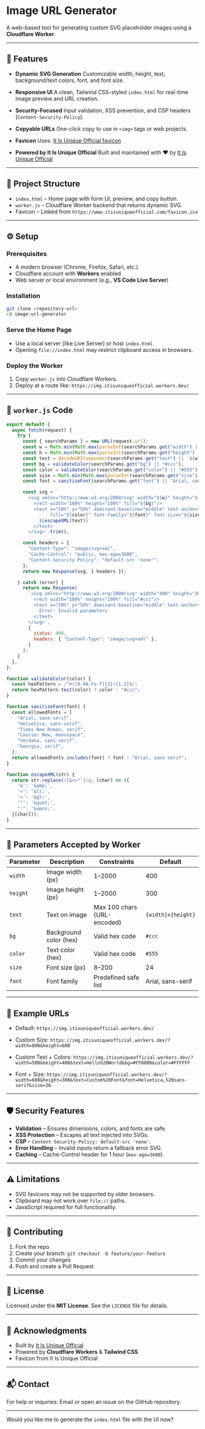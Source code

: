 # **Image URL Generator**

A web-based tool for generating custom SVG placeholder images using a **Cloudflare Worker**.

---

## 🌟 Features

* **Dynamic SVG Generation**
  Customizable width, height, text, background/text colors, font, and font size.

* **Responsive UI**
  A clean, Tailwind CSS-styled `index.html` for real-time image preview and URL creation.

* **Security-Focused**
  Input validation, XSS prevention, and CSP headers (`Content-Security-Policy`).

* **Copyable URLs**
  One-click copy to use in `<img>` tags or web projects.

* **Favicon**
  Uses: [It Is Unique Official favicon](https://www.itisuniqueofficial.com/favicon.ico)

* **Powered by It Is Unique Official**
  Built and maintained with ❤️ by [It Is Unique Official](https://www.itisuniqueofficial.com)

---

## 📁 Project Structure

* `index.html` – Home page with form UI, preview, and copy button.
* `worker.js` – Cloudflare Worker backend that returns dynamic SVG.
* Favicon – Linked from `https://www.itisuniqueofficial.com/favicon.ico`

---

## ⚙️ Setup

### Prerequisites

* A modern browser (Chrome, Firefox, Safari, etc.)
* Cloudflare account with **Workers** enabled
* Web server or local environment (e.g., **VS Code Live Server**)

### Installation

```bash
git clone <repository-url>
cd image-url-generator
```

### Serve the Home Page

* Use a local server (like Live Server) or host `index.html`.
* Opening `file://index.html` may restrict clipboard access in browsers.

### Deploy the Worker

1. Copy `worker.js` into Cloudflare Workers.
2. Deploy at a route like:
   `https://img.itisuniqueofficial.workers.dev/`

---

## 🧠 `worker.js` Code

```javascript
export default {
  async fetch(request) {
    try {
      const { searchParams } = new URL(request.url);
      const w = Math.min(Math.max(parseInt(searchParams.get("width") || "400", 10), 1), 2000);
      const h = Math.min(Math.max(parseInt(searchParams.get("height") || "300", 10), 1), 2000);
      const text = decodeURIComponent(searchParams.get("text") || `${w}x${h}`).slice(0, 100);
      const bg = validateColor(searchParams.get("bg") || "#ccc");
      const color = validateColor(searchParams.get("color") || "#555");
      const size = Math.min(Math.max(parseInt(searchParams.get("size") || "24", 10), 8), 200);
      const font = sanitizeFont(searchParams.get("font") || "Arial, sans-serif");

      const svg = `
        <svg xmlns="http://www.w3.org/2000/svg" width="${w}" height="${h}">
          <rect width="100%" height="100%" fill="${bg}"/>
          <text x="50%" y="50%" dominant-baseline="middle" text-anchor="middle"
                fill="${color}" font-family="${font}" font-size="${size}">
            ${escapeXML(text)}
          </text>
        </svg>`.trim();

      const headers = {
        "Content-Type": "image/svg+xml",
        "Cache-Control": "public, max-age=3600",
        "Content-Security-Policy": "default-src 'none'",
      };
      return new Response(svg, { headers });

    } catch (error) {
      return new Response(
        `<svg xmlns="http://www.w3.org/2000/svg" width="400" height="300">
          <rect width="100%" height="100%" fill="#ccc"/>
          <text x="50%" y="50%" dominant-baseline="middle" text-anchor="middle" fill="#555" font-family="Arial, sans-serif" font-size="24">
            Error: Invalid parameters
          </text>
        </svg>`,
        {
          status: 400,
          headers: { "Content-Type": "image/svg+xml" },
        }
      );
    }
  },
};

function validateColor(color) {
  const hexPattern = /^#([0-9A-Fa-f]{3}){1,2}$/;
  return hexPattern.test(color) ? color : "#ccc";
}

function sanitizeFont(font) {
  const allowedFonts = [
    "Arial, sans-serif",
    "Helvetica, sans-serif",
    "Times New Roman, serif",
    "Courier New, monospace",
    "Verdana, sans-serif",
    "Georgia, serif",
  ];
  return allowedFonts.includes(font) ? font : "Arial, sans-serif";
}

function escapeXML(str) {
  return str.replace(/[&<>"']/g, (char) => ({
    '&': '&amp;',
    '<': '&lt;',
    '>': '&gt;',
    '"': '&quot;',
    "'": '&apos;',
  }[char]));
}
```

---

## 🔧 Parameters Accepted by Worker

| Parameter | Description            | Constraints                 | Default            |
| --------- | ---------------------- | --------------------------- | ------------------ |
| `width`   | Image width (px)       | 1–2000                      | 400                |
| `height`  | Image height (px)      | 1–2000                      | 300                |
| `text`    | Text on image          | Max 100 chars (URL-encoded) | `{width}x{height}` |
| `bg`      | Background color (hex) | Valid hex code              | `#ccc`             |
| `color`   | Text color (hex)       | Valid hex code              | `#555`             |
| `size`    | Font size (px)         | 8–200                       | 24                 |
| `font`    | Font family            | Predefined safe list        | Arial, sans-serif  |

---

## 🔗 Example URLs

* Default:
  `https://img.itisuniqueofficial.workers.dev/`

* Custom Size:
  `https://img.itisuniqueofficial.workers.dev/?width=800&height=600`

* Custom Text + Colors:
  `https://img.itisuniqueofficial.workers.dev/?width=500&height=400&text=Hello%20World&bg=#FF0000&color=#FFFFFF`

* Font + Size:
  `https://img.itisuniqueofficial.workers.dev/?width=600&height=300&text=Custom%20Font&font=Helvetica,%20sans-serif&size=36`

---

## 🛡️ Security Features

* **Validation** – Ensures dimensions, colors, and fonts are safe.
* **XSS Protection** – Escapes all text injected into SVGs.
* **CSP** – `Content-Security-Policy: default-src 'none'`.
* **Error Handling** – Invalid inputs return a fallback error SVG.
* **Caching** – Cache-Control header for 1 hour (`max-age=3600`).

---

## ⚠️ Limitations

* SVG favicons may not be supported by older browsers.
* Clipboard may not work over `file://` paths.
* JavaScript required for full functionality.

---

## 🤝 Contributing

1. Fork the repo
2. Create your branch:
   `git checkout -b feature/your-feature`
3. Commit your changes
4. Push and create a Pull Request

---

## 📜 License

Licensed under the **MIT License**. See the `LICENSE` file for details.

---

## 🙌 Acknowledgments

* Built by [It Is Unique Official](https://www.itisuniqueofficial.com)
* Powered by **Cloudflare Workers** & **Tailwind CSS**
* Favicon from It Is Unique Official

---

## 📬 Contact

For help or inquiries:
Email or open an issue on the GitHub repository.

---

Would you like me to generate the `index.html` file with the UI now?
